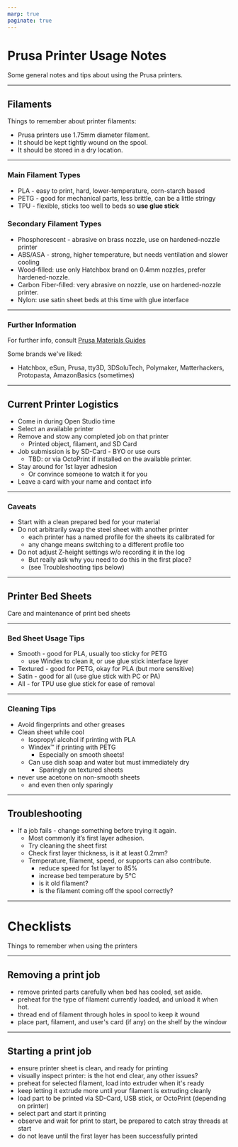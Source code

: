 ```yaml
---
marp: true
paginate: true
---
```

<!-- header: Prusa Printer Usage Notes-->

# Prusa Printer Usage Notes
Some general notes and tips about using the Prusa printers.

---
## Filaments

Things to remember about printer filaments:
 - Prusa printers use 1.75mm diameter filament.
 - It should be kept tightly wound on the spool. 
 - It should be stored in a dry location.

---
### Main Filament Types
  - PLA - easy to print, hard, lower-temperature, corn-starch based
  - PETG - good for mechanical parts, less brittle, can be a little stringy
  - TPU - flexible, sticks too well to beds so **use glue stick** 

### Secondary Filament Types
  - Phosphorescent - abrasive on brass nozzle, use on hardened-nozzle printer
  - ABS/ASA - strong, higher temperature, but needs ventilation and slower cooling
  - Wood-filled: use only Hatchbox brand on 0.4mm nozzles, prefer hardened-nozzle.
  - Carbon Fiber-filled: very abrasive on nozzle, use on hardened-nozzle printer.
  - Nylon: use satin sheet beds at this time with glue interface

---
### Further Information

For further info, consult [Prusa Materials Guides](https://help.prusa3d.com/category/material-guide_220)

Some brands we've liked:
  - Hatchbox, eSun, Prusa, tty3D, 3DSoluTech, Polymaker, Matterhackers, Protopasta, AmazonBasics (sometimes)


---
## Current Printer Logistics

  - Come in during Open Studio time
  - Select an available printer
  - Remove and stow any completed job on that printer
    - Printed object, filament, and SD Card
  - Job submission is by SD-Card - BYO or use ours
    - TBD: or via OctoPrint if installed on the available printer.
  - Stay around for 1st layer adhesion
    - Or convince someone to watch it for you
  - Leave a card with your name and contact info


---
### Caveats

  - Start with a clean prepared bed for your material
  - Do not arbitrarily swap the steel sheet with another printer
     - each printer has a named profile for the sheets its calibrated for
     - any change means switching to a different profile too
  - Do not adjust Z-height settings w/o recording it in the log
     - But really ask why you need to do this in the first place?
     - (see Troubleshooting tips below)

---
<!-- header: Printer Bed Sheets -->
## Printer Bed Sheets 

Care and maintenance of print bed sheets

---
### Bed Sheet Usage Tips

  - Smooth - good for PLA, usually too sticky for PETG
    - use Windex to clean it, or use glue stick interface layer
  - Textured - good for PETG, okay for PLA (but more sensitive)
  - Satin - good for all (use glue stick with PC or PA)
  - All - for TPU use glue stick for ease of removal

---
### Cleaning Tips

  - Avoid fingerprints and other greases
  - Clean sheet while cool
     - Isopropyl alcohol if printing with PLA
     - Windex™ if printing with PETG 
        - Especially on smooth sheets!
     - Can use dish soap and water but must immediately dry
       - Sparingly on textured sheets
  - never use acetone on non-smooth sheets
     - and even then only sparingly

---
## Troubleshooting

  - If a job fails - change something before trying it again.
    - Most commonly it’s first layer adhesion.
    - Try cleaning the sheet first
    - Check first layer thickness, is it at least 0.2mm? 
    - Temperature, filament, speed, or supports can also contribute.
      - reduce speed for 1st layer to 85%
      - increase bed temperature by 5°C
      - is it old filament?
      - is the filament coming off the spool correctly?

---
<!-- header: Printer Use Checklists --> 
# Checklists

Things to remember when using the printers

---
## Removing a print job

  -  remove printed parts carefully when bed has cooled, set aside.
  -  preheat for the type of filament currently loaded, and unload it when hot.
  -  thread end of filament through holes in spool to keep it wound
  -  place part, filament, and user's card (if any) on the shelf by the window
 
---
## Starting a print job

  - ensure printer sheet is clean, and ready for printing
  - visually inspect printer: is the hot end clear, any other issues?
  - preheat for selected filament, load into extruder when it's ready
  - keep letting it extrude more until your filament is extruding cleanly
  - load part to be printed via SD-Card, USB stick, or OctoPrint (depending on printer)
  - select part and start it printing
  - observe and wait for print to start, be prepared to catch stray threads at start
  - do not leave until the first layer has been successfully printed

